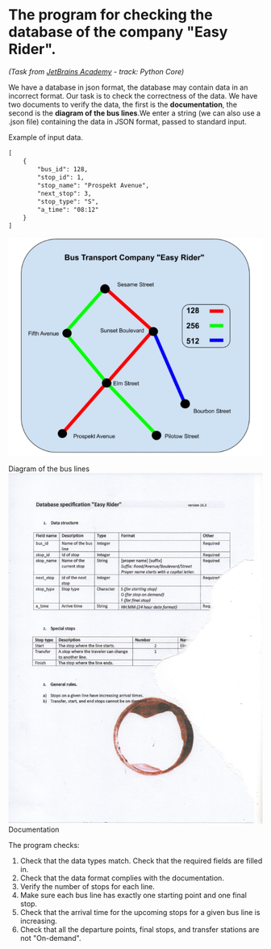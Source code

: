 # The program for checking the database of the company "Easy Rider".
_(Task from [JetBrains Academy](https://hyperskill.org "JetBrains Academy") - track: Python Core)_

We have a database in json format, the database may contain data in an incorrect format. Our task is to check the
correctness of the data. We have two documents to verify the data, the first is the **documentation**, the second is
the **diagram of the bus lines**.We enter a string (we can also use a .json file) containing the data in JSON format,
passed to standard input.

Example of input data.
```
[
    {
        "bus_id": 128,
        "stop_id": 1,
        "stop_name": "Prospekt Avenue",
        "next_stop": 3,
        "stop_type": "S",
        "a_time": "08:12"
    }
]
```

![diagram of the bus lines](img/Diagram_of_the_bus_line.jpg)

Diagram of the bus lines
![documentation](img/Documentation.jpg)
Documentation

The program checks:
1. Check that the data types match. Check that the required fields are filled in.
2. Check that the data format complies with the documentation.
3. Verify the number of stops for each line.
4. Make sure each bus line has exactly one starting point and one final stop.
5. Check that the arrival time for the upcoming stops for a given bus line is increasing.
6. Check that all the departure points, final stops, and transfer stations are not "On-demand".
